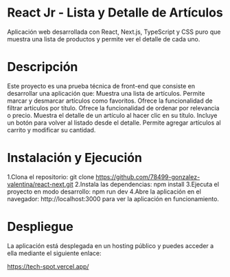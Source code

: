 # React Jr - Lista y Detalle de Artículos
Aplicación web desarrollada con React, Next.js, TypeScript y CSS puro que muestra una lista de productos y permite ver el detalle de cada uno.

# Descripción
Este proyecto es una prueba técnica de front-end que consiste en desarrollar una aplicación que:
Muestra una lista de artículos.
Permite marcar y desmarcar artículos como favoritos.
Ofrece la funcionalidad de filtrar artículos por título.
Ofrece la funcionalidad de ordenar por relevancia o precio.
Muestra el detalle de un artículo al hacer clic en su título.
Incluye un botón para volver al listado desde el detalle.
Permite agregar artículos al carrito y modificar su cantidad.

# Instalación y Ejecución
1.Clona el repositorio: git clone https://github.com/78499-gonzalez-valentina/react-next.git
2.Instala las dependencias: npm install
3.Ejecuta el proyecto en modo desarrollo: npm run dev
4.Abre la aplicación en el navegador: http://localhost:3000 para ver la aplicación en funcionamiento.

# Despliegue
La aplicación está desplegada en un hosting público y puedes acceder a ella mediante el siguiente enlace:

https://tech-spot.vercel.app/


